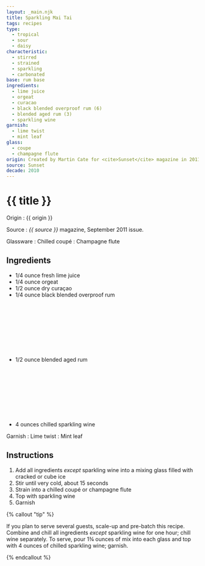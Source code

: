 ```yaml
---
layout: _main.njk
title: Sparkling Mai Tai
tags: recipes
type:
  - tropical
  - sour
  - daisy
characteristic:
  - stirred
  - strained
  - sparkling
  - carbonated
base: rum base
ingredients:
  - lime juice
  - orgeat
  - curacao
  - black blended overproof rum (6)
  - blended aged rum (3)
  - sparkling wine
garnish:
  - lime twist
  - mint leaf
glass:
  - coupe
  - champagne flute
origin: Created by Martin Cate for <cite>Sunset</cite> magazine in 2011.
source: Sunset
decade: 2010
---
```


<!-- markdownlint-disable MD025 -->
# {{ title }}
<!-- markdownlint-disable MD025 -->

Origin
  : {{ origin }}

Source
  : <cite>{{ source }}</cite> magazine, September 2011 issue.

Glassware
  : Chilled coupé
  : Champagne flute

## Ingredients

* 1/4 ounce fresh lime juice
* 1/4 ounce orgeat
* 1/2 ounce dry curaçao
* 1/4 ounce black blended overproof rum<icon-l space="1em" class="bigger" label="(6)"><span class="with-icon"><svg class="icon"><use href="/assets/images/icons/circle-6.svg#circle-6"></use></svg></span></icon-l>
* 1/2 ounce blended aged rum<icon-l space="1em" class="bigger" label="(3)"><span class="with-icon"><svg class="icon"><use href="/assets/images/icons/circle-3.svg#circle-3"></use></svg></span></icon-l>
* 4 ounces chilled sparkling wine

Garnish
  : Lime twist
  : Mint leaf

## Instructions

1. Add all ingredients *except* sparkling wine into a mixing glass filled with cracked or cube ice
2. Stir until very cold, about 15 seconds
3. Strain into a chilled coupé or champagne flute
4. Top with sparkling wine
5. Garnish

<!-- markdownlint-disable MD012 -->

{% callout "tip" %}
<!-- markdownlint-enable MD012 -->

  If you plan to serve several guests, scale-up and pre-batch this recipe. Combine and chill all ingredients *except* sparkling wine for one hour; chill wine separately. To serve, pour 1&frac34; ounces of mix into each glass and top with 4 ounces of chilled sparkling wine; garnish.

{% endcallout %}
